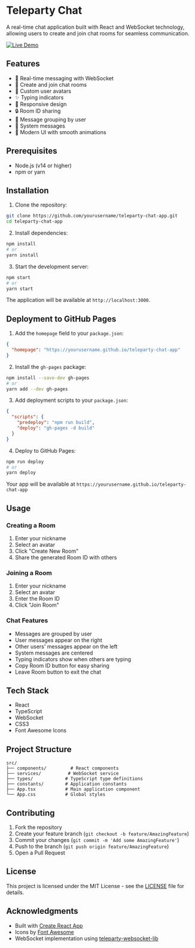# Teleparty Chat

A real-time chat application built with React and WebSocket technology, allowing users to create and join chat rooms for seamless communication.

[![Live Demo](https://img.shields.io/badge/Live%20Demo-Teleparty%20Chat-blue?style=for-the-badge)](https://vkajith.github.io/teleparty-chat-app)

## Features

- 🚀 Real-time messaging with WebSocket
- 👥 Create and join chat rooms
- 🎨 Custom user avatars
- ✨ Typing indicators
- 📱 Responsive design
- 🔒 Room ID sharing
- 💬 Message grouping by user
- 🎯 System messages
- 🌈 Modern UI with smooth animations

## Prerequisites

- Node.js (v14 or higher)
- npm or yarn

## Installation

1. Clone the repository:
```bash
git clone https://github.com/yourusername/teleparty-chat-app.git
cd teleparty-chat-app
```

2. Install dependencies:
```bash
npm install
# or
yarn install
```

3. Start the development server:
```bash
npm start
# or
yarn start
```

The application will be available at `http://localhost:3000`.

## Deployment to GitHub Pages

1. Add the `homepage` field to your `package.json`:
```json
{
  "homepage": "https://yourusername.github.io/teleparty-chat-app"
}
```

2. Install the `gh-pages` package:
```bash
npm install --save-dev gh-pages
# or
yarn add --dev gh-pages
```

3. Add deployment scripts to your `package.json`:
```json
{
  "scripts": {
    "predeploy": "npm run build",
    "deploy": "gh-pages -d build"
  }
}
```

4. Deploy to GitHub Pages:
```bash
npm run deploy
# or
yarn deploy
```

Your app will be available at `https://yourusername.github.io/teleparty-chat-app`

## Usage

### Creating a Room
1. Enter your nickname
2. Select an avatar
3. Click "Create New Room"
4. Share the generated Room ID with others

### Joining a Room
1. Enter your nickname
2. Select an avatar
3. Enter the Room ID
4. Click "Join Room"

### Chat Features
- Messages are grouped by user
- User messages appear on the right
- Other users' messages appear on the left
- System messages are centered
- Typing indicators show when others are typing
- Copy Room ID button for easy sharing
- Leave Room button to exit the chat

## Tech Stack

- React
- TypeScript
- WebSocket
- CSS3
- Font Awesome Icons

## Project Structure

```
src/
├── components/         # React components
├── services/          # WebSocket service
├── types/            # TypeScript type definitions
├── constants/        # Application constants
├── App.tsx           # Main application component
└── App.css           # Global styles
```

## Contributing

1. Fork the repository
2. Create your feature branch (`git checkout -b feature/AmazingFeature`)
3. Commit your changes (`git commit -m 'Add some AmazingFeature'`)
4. Push to the branch (`git push origin feature/AmazingFeature`)
5. Open a Pull Request

## License

This project is licensed under the MIT License - see the [LICENSE](LICENSE) file for details.

## Acknowledgments

- Built with [Create React App](https://create-react-app.dev/)
- Icons by [Font Awesome](https://fontawesome.com/)
- WebSocket implementation using [teleparty-websocket-lib](https://github.com/yourusername/teleparty-websocket-lib)
